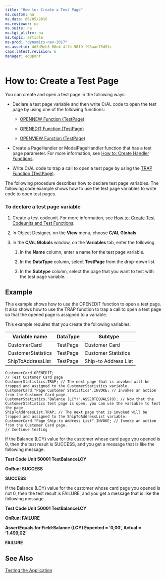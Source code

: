 ```yaml
---
title: "How to: Create a Test Page"
ms.custom: na
ms.date: 06/05/2016
ms.reviewer: na
ms.suite: na
ms.tgt_pltfrm: na
ms.topic: article
ms-prod: "dynamics-nav-2017"
ms.assetid: 4d5d9eb3-00e4-4ffb-9819-f93aae75d51c
caps.latest.revision: 6
manager: edupont
---
```

# How to: Create a Test Page
You can create and open a test page in the following ways:  
  
-   Declare a test page variable and then write C/AL code to open the test page by using one of the following functions:  
  
    -   [OPENNEW Function \(TestPage\)](OPENNEW-Function--TestPage-.md)  
  
    -   [OPENEDIT Function \(TestPage\)](OPENEDIT-Function--TestPage-.md)  
  
    -   [OPENVIEW Function \(TestPage\)](OPENVIEW-Function--TestPage-.md)  
  
-   Create a PageHandler or ModalPageHandler function that has a test page parameter. For more information, see [How to: Create Handler Functions](How-to--Create-Handler-Functions.md).  
  
-   Write C/AL code to trap a call to open a test page by using the [TRAP Function \(TestPage\)](TRAP-Function--TestPage-.md).  
  
 The following procedure describes how to declare test page variables. The following code example shows how to use the test page variables to write code to open test pages.  
  
### To declare a test page variable  
  
1.  Create a test codeunit. For more information, see [How to: Create Test Codeunits and Test Functions](How-to--Create-Test-Codeunits-and-Test-Functions.md).  
  
2.  In Object Designer, on the **View** menu, choose **C/AL Globals**.  
  
3.  In the **C/AL Globals** window, on the **Variables** tab, enter the following:  
  
    1.  In the **Name** column, enter a name for the test page variable.  
  
    2.  In the **DataType** column, select **TestPage** from the drop-down list.  
  
    3.  In the **Subtype** column, select the page that you want to test with the test page variable.  
  
## Example  
 This example shows how to use the OPENEDIT function to open a test page. It also shows how to use the TRAP function to trap a call to open a test page so that the opened page is assigned to a variable.  
  
 This example requires that you create the following variables.  
  
|Variable name|DataType|Subtype|  
|-------------------|--------------|-------------|  
|CustomerCard|TestPage|Customer Card|  
|CustomerStatistics|TestPage|Customer Statistics|  
|ShipToAddressList|TestPage|Ship-to Address List|  
  
```  
CustomerCard.OPENEDIT;  
// Test Customer Card page  
CustomerStatistics.TRAP; // The next page that is invoked will be trapped and assigned to the CustomerStatistics variable.  
CustomerCard."Page Customer Statistics".INVOKE; // Invokes an action from the Customer Card page.   
CustomerStatistics."Balance (LCY)".ASSERTEQUALS(0); // Now that the CustomerStatistics test page is open, you can use the variable to test the page.  
ShipToAddressList.TRAP; // The next page that is invoked will be trapped and assigned to the ShipToAddressList variable.  
CustomerCard."Page Ship-to Address List".INVOKE; // Invoke an action from the Customer Card page.  
// Continue testing  
```  
  
 If the Balance \(LCY\) value for the customer whose card page you opened is 0, then the test result is SUCCESS, and you get a message that is like the following message.  
  
 **Test Code Unit 50001 TestBalanceLCY**  
  
 **OnRun: SUCCESS**  
  
 **SUCCESS**  
  
 If the Balance \(LCY\) value for the customer whose card page you opened is not 0, then the test result is FAILURE, and you get a message that is like the following message.  
  
 **Test Code Unit 50001 TestBalanceLCY**  
  
 **OnRun: FAILURE**  
  
 **AssertEquals for Field:Balance \(LCY\) Expected = ‘0,00’, Actual = ‘1.499,02’**  
  
 **FAILURE**  
  
## See Also  
 [Testing the Application](Testing-the-Application.md)